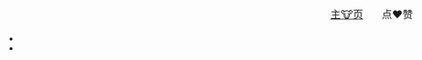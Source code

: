 <ul id="nav">
  <li><a href="#/README.md" id="home">主🐮页</a></li>
  <li><a  id="aixin">点❤️赞</a></li>
</ul>

<style>
  #nav li a {
    font-size:18px;
    position:fixed;
    top:16px;
    right:10px;
    width:62px;
  }
   #nav #home {
    right:100px;
  }
</style>
